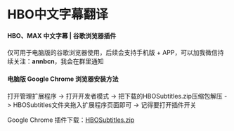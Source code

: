 # HBO中文字幕翻译

#### HBO、MAX 中文字幕 | 谷歌浏览器插件

仅可用于电脑版的谷歌浏览器使用，后续会支持手机版 + APP，可以加我微信持续关注：**annbcn**，我会在群里通知

#### 电脑版 Google Chrome 浏览器安装方法

打开管理扩展程序 -> 打开开发者模式 -> 把下载的HBOSubtitles.zip压缩包解压 -> HBOSubtitles文件夹拖入扩展程序页面即可 -> 记得要打开插件开关

Google Chrome 插件下载：[HBOSubtitles.zip](https://github.com/medunea/HBO-/files/13796104/HBOSubtitles.zip)
